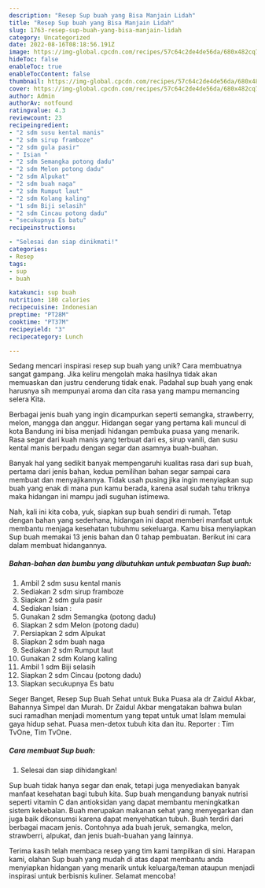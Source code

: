 ```yaml
---
description: "Resep Sup buah yang Bisa Manjain Lidah"
title: "Resep Sup buah yang Bisa Manjain Lidah"
slug: 1763-resep-sup-buah-yang-bisa-manjain-lidah
category: Uncategorized
date: 2022-08-16T08:18:56.191Z
image: https://img-global.cpcdn.com/recipes/57c64c2de4de56da/680x482cq70/sup-buah-foto-resep-utama.jpg
hideToc: false
enableToc: true
enableTocContent: false
thumbnail: https://img-global.cpcdn.com/recipes/57c64c2de4de56da/680x482cq70/sup-buah-foto-resep-utama.jpg
cover: https://img-global.cpcdn.com/recipes/57c64c2de4de56da/680x482cq70/sup-buah-foto-resep-utama.jpg
author: Admin
authorAv: notfound
ratingvalue: 4.3
reviewcount: 23
recipeingredient:
- "2 sdm susu kental manis"
- "2 sdm sirup framboze"
- "2 sdm gula pasir"
- " Isian "
- "2 sdm Semangka potong dadu"
- "2 sdm Melon potong dadu"
- "2 sdm Alpukat"
- "2 sdm buah naga"
- "2 sdm Rumput laut"
- "2 sdm Kolang kaling"
- "1 sdm Biji selasih"
- "2 sdm Cincau potong dadu"
- "secukupnya Es batu"
recipeinstructions:

- "Selesai dan siap dinikmati!"
categories:
- Resep
tags:
- sup
- buah

katakunci: sup buah 
nutrition: 180 calories
recipecuisine: Indonesian
preptime: "PT28M"
cooktime: "PT37M"
recipeyield: "3"
recipecategory: Lunch

---
```





Sedang mencari inspirasi resep sup buah yang unik? Cara membuatnya sangat gampang. Jika keliru mengolah maka hasilnya tidak akan memuaskan dan justru cenderung tidak enak. Padahal sup buah yang enak harusnya sih mempunyai aroma dan cita rasa yang mampu memancing selera Kita.





Berbagai jenis buah yang ingin dicampurkan seperti semangka, strawberry, melon, mangga dan anggur. Hidangan segar yang pertama kali muncul di kota Bandung ini bisa menjadi hidangan pembuka puasa yang menarik. Rasa segar dari kuah manis yang terbuat dari es, sirup vanili, dan susu kental manis berpadu dengan segar dan asamnya buah-buahan.

Banyak hal yang sedikit banyak mempengaruhi kualitas rasa dari sup buah, pertama dari jenis bahan, kedua pemilihan bahan segar sampai cara membuat dan menyajikannya. Tidak usah pusing jika ingin menyiapkan sup buah yang enak di mana pun kamu berada, karena asal sudah tahu triknya maka hidangan ini mampu jadi suguhan istimewa.






Nah, kali ini kita coba, yuk, siapkan sup buah sendiri di rumah. Tetap dengan bahan yang sederhana, hidangan ini dapat memberi manfaat untuk membantu menjaga kesehatan tubuhmu sekeluarga. Kamu bisa menyiapkan Sup buah memakai 13 jenis bahan dan 0 tahap pembuatan. Berikut ini cara dalam membuat hidangannya.

<!--inarticleads1-->

##### Bahan-bahan dan bumbu yang dibutuhkan untuk pembuatan Sup buah:

1. Ambil 2 sdm susu kental manis
1. Sediakan 2 sdm sirup framboze
1. Siapkan 2 sdm gula pasir
1. Sediakan  Isian :
1. Gunakan 2 sdm Semangka (potong dadu)
1. Siapkan 2 sdm Melon (potong dadu)
1. Persiapkan 2 sdm Alpukat
1. Siapkan 2 sdm buah naga
1. Sediakan 2 sdm Rumput laut
1. Gunakan 2 sdm Kolang kaling
1. Ambil 1 sdm Biji selasih
1. Siapkan 2 sdm Cincau (potong dadu)
1. Siapkan secukupnya Es batu


Seger Banget, Resep Sup Buah Sehat untuk Buka Puasa ala dr Zaidul Akbar, Bahannya Simpel dan Murah. Dr Zaidul Akbar mengatakan bahwa bulan suci ramadhan menjadi momentum yang tepat untuk umat Islam memulai gaya hidup sehat. Puasa men-detox tubuh kita dan itu. Reporter : Tim TvOne, Tim TvOne. 

<!--inarticleads2-->

##### Cara membuat Sup buah:


1. Selesai dan siap dihidangkan!

Sup buah tidak hanya segar dan enak, tetapi juga menyediakan banyak manfaat kesehatan bagi tubuh kita. Sup buah mengandung banyak nutrisi seperti vitamin C dan antioksidan yang dapat membantu meningkatkan sistem kekebalan. Buah merupakan makanan sehat yang menyegarkan dan juga baik dikonsumsi karena dapat menyehatkan tubuh. Buah terdiri dari berbagai macam jenis. Contohnya ada buah jeruk, semangka, melon, strawberri, alpukat, dan jenis buah-buahan yang lainnya. 

Terima kasih telah membaca resep yang tim kami tampilkan di sini. Harapan kami, olahan Sup buah yang mudah di atas dapat membantu anda menyiapkan hidangan yang menarik untuk keluarga/teman ataupun menjadi inspirasi untuk berbisnis kuliner. Selamat mencoba!
